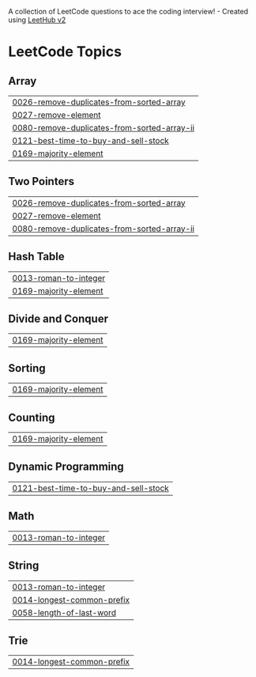 A collection of LeetCode questions to ace the coding interview! - Created using [LeetHub v2](https://github.com/arunbhardwaj/LeetHub-2.0)
<!---LeetCode Topics Start-->
# LeetCode Topics
## Array
|  |
| ------- |
| [0026-remove-duplicates-from-sorted-array](https://github.com/meengi07/problem-solving/tree/master/0026-remove-duplicates-from-sorted-array) |
| [0027-remove-element](https://github.com/meengi07/problem-solving/tree/master/0027-remove-element) |
| [0080-remove-duplicates-from-sorted-array-ii](https://github.com/meengi07/problem-solving/tree/master/0080-remove-duplicates-from-sorted-array-ii) |
| [0121-best-time-to-buy-and-sell-stock](https://github.com/meengi07/problem-solving/tree/master/0121-best-time-to-buy-and-sell-stock) |
| [0169-majority-element](https://github.com/meengi07/problem-solving/tree/master/0169-majority-element) |
## Two Pointers
|  |
| ------- |
| [0026-remove-duplicates-from-sorted-array](https://github.com/meengi07/problem-solving/tree/master/0026-remove-duplicates-from-sorted-array) |
| [0027-remove-element](https://github.com/meengi07/problem-solving/tree/master/0027-remove-element) |
| [0080-remove-duplicates-from-sorted-array-ii](https://github.com/meengi07/problem-solving/tree/master/0080-remove-duplicates-from-sorted-array-ii) |
## Hash Table
|  |
| ------- |
| [0013-roman-to-integer](https://github.com/meengi07/problem-solving/tree/master/0013-roman-to-integer) |
| [0169-majority-element](https://github.com/meengi07/problem-solving/tree/master/0169-majority-element) |
## Divide and Conquer
|  |
| ------- |
| [0169-majority-element](https://github.com/meengi07/problem-solving/tree/master/0169-majority-element) |
## Sorting
|  |
| ------- |
| [0169-majority-element](https://github.com/meengi07/problem-solving/tree/master/0169-majority-element) |
## Counting
|  |
| ------- |
| [0169-majority-element](https://github.com/meengi07/problem-solving/tree/master/0169-majority-element) |
## Dynamic Programming
|  |
| ------- |
| [0121-best-time-to-buy-and-sell-stock](https://github.com/meengi07/problem-solving/tree/master/0121-best-time-to-buy-and-sell-stock) |
## Math
|  |
| ------- |
| [0013-roman-to-integer](https://github.com/meengi07/problem-solving/tree/master/0013-roman-to-integer) |
## String
|  |
| ------- |
| [0013-roman-to-integer](https://github.com/meengi07/problem-solving/tree/master/0013-roman-to-integer) |
| [0014-longest-common-prefix](https://github.com/meengi07/problem-solving/tree/master/0014-longest-common-prefix) |
| [0058-length-of-last-word](https://github.com/meengi07/problem-solving/tree/master/0058-length-of-last-word) |
## Trie
|  |
| ------- |
| [0014-longest-common-prefix](https://github.com/meengi07/problem-solving/tree/master/0014-longest-common-prefix) |
<!---LeetCode Topics End-->